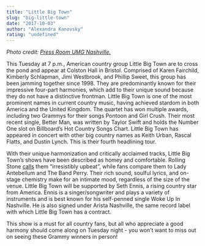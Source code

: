 ```yaml
---
title: "Little Big Town"
slug: "big-little-town"
date: "2017-10-03"
author: "Alexandra Kanovsky"
rating: "undefined"
---
```


_Photo credit: [Press Room UMG Nashville.](http://pressroom.umgnashville.com/our-artists/little-big-town/)_

This Tuesday at 7 p.m., American country group Little Big Town are to cross the pond and appear at Colston Hall in Bristol. Comprised of Karen Fairchild, Kimberly Schlapman, Jimi Westbrook, and Phillip Sweet, this group has been jamming together since 1998. They are predominantly known for their impressive four-part harmonies, which add to their unique sound because they do not have a distinctive frontman. Little Big Town is one of the most prominent names in current country music, having achieved stardom in both America and the United Kingdom. The quartet has won multiple awards, including two Grammys for their songs Pontoon and Girl Crush. Their most recent single, Better Man, was written by Taylor Swift and holds the Number One slot on Billboard’s Hot Country Songs Chart. Little Big Town has appeared in concert with other big country names as Keith Urban, Rascal Flatts, and Dustin Lynch. This is their fourth headlining tour.

With their unique harmonization and critically acclaimed tracks, Little Big Town’s shows have been described as homey and comfortable. Rolling Stone [calls](http://www.rollingstone.com/music/news/little-big-town-team-with-pharrell-williams-on-new-album-wanderlust-20160524) them “irresistibly upbeat”, while fans compare them to Lady Antebellum and The Band Perry. Their rich sound, soulful lyrics, and on-stage chemistry make for an intimate mood, regardless of the size of the venue. Little Big Town will be supported by Seth Ennis, a rising country star from America. Ennis is a singer/songwriter and plays a variety of instruments and is best known for his self-penned single Woke Up In Nashville. He is also signed under Arista Nashville, the same record label with which Little Big Town has a contract.

This show is a must for all country fans, but all who appreciate a good harmony should come along on Tuesday night - you won’t want to miss out on seeing these Grammy winners in person!
